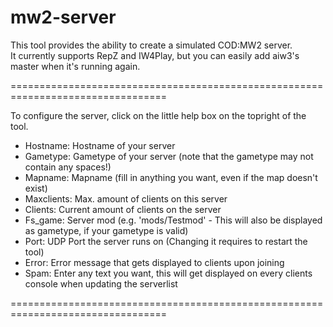 mw2-server
=================================================================================

This tool provides the ability to create a simulated COD:MW2 server.  
It currently supports RepZ and IW4Play, but you can easily add aiw3's master when it's running again.  

=================================================================================

To configure the server, click on the little help box on the topright of the tool.

- Hostname: Hostname of your server
- Gametype: Gametype of your server (note that the gametype may not contain any spaces!)
- Mapname: Mapname (fill in anything you want, even if the map doesn't exist)
- Maxclients: Max. amount of clients on this server
- Clients: Current amount of clients on the server
- Fs_game: Server mod (e.g. 'mods/Testmod' - This will also be displayed as gametype, if your gametype is valid)
- Port: UDP Port the server runs on (Changing it requires to restart the tool)
- Error: Error message that gets displayed to clients upon joining
- Spam: Enter any text you want, this will get displayed on every clients console when updating the serverlist

=================================================================================
